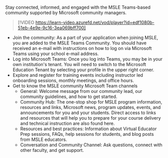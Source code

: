 Stay connected, informed, and engaged with the MSLE Teams-based community supported by Microsoft community managers.

> [!VIDEO https://learn-video.azurefd.net/vod/player?id=edf1080b-51eb-4e9e-9c16-3ea069bff700]

- Join the community: As a part of your application when joining MSLE, you are added to the MSLE Teams Community. You should have received an e-mail with instructions on how to log on via Microsoft Teams using your school e-mail address.
- Log into Microsoft Teams: Once you log into Teams, you may be in your own institution's tenant. You will need to switch to the Microsoft Education Tenant by selecting your profile in the upper right corner.
- Explore and register for training events including instructor led onboarding sessions, monthly meetings, and office hours.
- Get to know the MSLE community Microsoft Team channels
  - General: Welcome message from our community lead, our community guidelines, and how to get started.
  - Community Hub: The one-stop shop for MSLE program information, resources and links, Microsoft news, program updates, events, and announcements for you and your students. Direct access to links and resources that will help you to prepare for your course delivery and technical instruction are also found here.
  - Resources and best practices: Information about Virtual Educator Prep sessions, FAQs, help sessions for students, and blog posts from MSLE educators.
  - Conversation and Community Channel: Ask questions, connect with other faculty, and get support.
